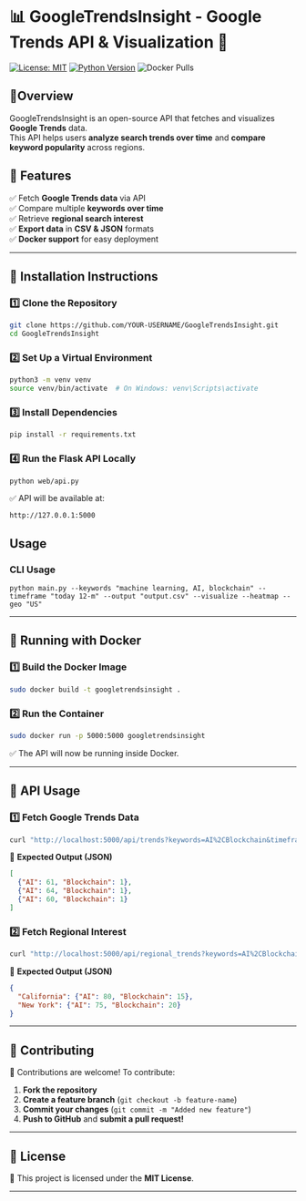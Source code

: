 
# 📊 GoogleTrendsInsight - Google Trends API & Visualization 🚀

[![License: MIT](https://img.shields.io/badge/License-MIT-blue.svg)](https://opensource.org/licenses/MIT)
[![Python Version](https://img.shields.io/badge/python-3.8%2B-blue)](https://www.python.org/)
![Docker Pulls](https://img.shields.io/docker/pulls/swathival/googletrendsinsight)


## **🚀Overview**
GoogleTrendsInsight is an open-source API that fetches and visualizes **Google Trends** data.  
This API helps users **analyze search trends over time** and **compare keyword popularity** across regions.

## **📌 Features**
✅ Fetch **Google Trends data** via API  
✅ Compare multiple **keywords over time**  
✅ Retrieve **regional search interest**  
✅ **Export data** in **CSV & JSON** formats  
✅ **Docker support** for easy deployment  

---

## **📌 Installation Instructions**

### **1️⃣ Clone the Repository**
```sh
git clone https://github.com/YOUR-USERNAME/GoogleTrendsInsight.git
cd GoogleTrendsInsight
````

### **2️⃣ Set Up a Virtual Environment**

```sh
python3 -m venv venv
source venv/bin/activate  # On Windows: venv\Scripts\activate
```

### **3️⃣ Install Dependencies**

```sh
pip install -r requirements.txt
```

### **4️⃣ Run the Flask API Locally**

```sh
python web/api.py
```

✅ API will be available at:

```
http://127.0.0.1:5000
```

## Usage

### CLI Usage
```shell
python main.py --keywords "machine learning, AI, blockchain" --timeframe "today 12-m" --output "output.csv" --visualize --heatmap --geo "US"
```

---

## **📌 Running with Docker**

### **1️⃣ Build the Docker Image**

```sh
sudo docker build -t googletrendsinsight .
```

### **2️⃣ Run the Container**

```sh
sudo docker run -p 5000:5000 googletrendsinsight
```

✅ The API will now be running inside Docker.

---

## **📌 API Usage**

### **1️⃣ Fetch Google Trends Data**

```sh
curl "http://localhost:5000/api/trends?keywords=AI%2CBlockchain&timeframe=today%2012-m"
```

📌 **Expected Output (JSON)**

```json
[
  {"AI": 61, "Blockchain": 1},
  {"AI": 64, "Blockchain": 1},
  {"AI": 60, "Blockchain": 1}
]
```

### **2️⃣ Fetch Regional Interest**

```sh
curl "http://localhost:5000/api/regional_trends?keywords=AI%2CBlockchain&geo=US"
```

📌 **Expected Output (JSON)**

```json
{
  "California": {"AI": 80, "Blockchain": 15},
  "New York": {"AI": 75, "Blockchain": 20}
}
```

---

## **📌 Contributing**

🚀 Contributions are welcome! To contribute:

1. **Fork the repository**
2. **Create a feature branch** (`git checkout -b feature-name`)
3. **Commit your changes** (`git commit -m "Added new feature"`)
4. **Push to GitHub** and **submit a pull request!**

---

## **📌 License**

📜 This project is licensed under the **MIT License**.

---
